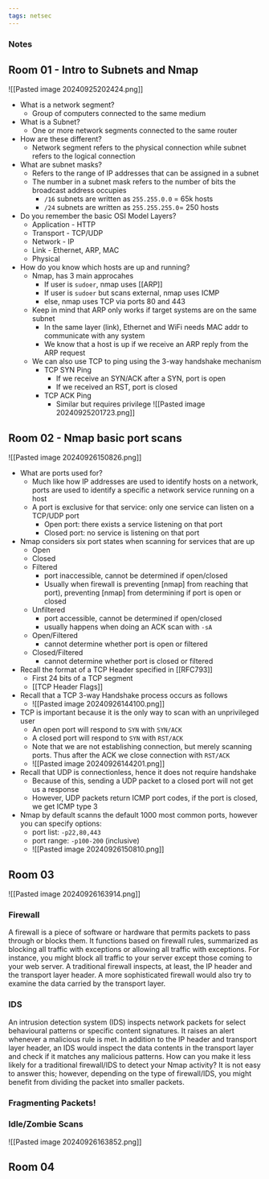 ```yaml
---
tags: netsec
---
```

### Notes
## Room 01 - Intro to Subnets and Nmap
![[Pasted image 20240925202424.png]]
- What is a network segment?
	- Group of computers connected to the same medium
- What is a Subnet?
	- One or more network segments connected to the same router
- How are these different?
	- Network segment refers to the physical connection while subnet refers to the logical connection
- What are subnet masks?
	- Refers to the range of IP addresses that can be assigned in a subnet
	- The number in a subnet mask refers to the number of bits the broadcast address occupies
		- `/16` subnets are written as `255.255.0.0` = 65k hosts
		- `/24` subnets are written as `255.255.255.0`= 250 hosts
- Do you remember the basic OSI Model Layers?
	- Application - HTTP
	- Transport - TCP/UDP
	- Network - IP
	- Link - Ethernet, ARP, MAC
	- Physical
- How do you know which hosts are up and running?
	- Nmap, has 3 main approcahes
		- If user is `sudoer`, nmap uses [[ARP]]
		- If user is `sudoer` but scans external, nmap uses ICMP
		- else, nmap uses TCP via ports 80 and 443
	- Keep in mind that ARP only works if target systems are on the same subnet
		- In the same layer (link), Ethernet and WiFi needs MAC addr to communicate with any system
		- We know that a host is up if we receive an ARP reply from the ARP request
	- We can also use TCP to ping using the 3-way handshake mechanism
		- TCP SYN Ping
			- If we receive an SYN/ACK after a SYN, port is open
			- If we received an RST, port is closed
		- TCP ACK Ping
			- Similar but requires privilege
![[Pasted image 20240925201723.png]]

## Room 02 - Nmap basic port scans
![[Pasted image 20240926150826.png]]
- What are ports used for?
	- Much like how IP addresses are used to identify hosts on a network, ports are used to identify a specific a network service running on a host
	- A port is exclusive for that service: only one service can listen on a TCP/UDP port
		- Open port: there exists a service listening on that port
		- Closed port: no service is listening on that port
- Nmap considers six port states when scanning for services that are up
	- Open
	- Closed
	- Filtered
		- port inaccessible, cannot be determined if open/closed
		- Usually when firewall is preventing [nmap] from reaching that port), preventing [nmap] from determining if port is open or closed
	- Unfiltered
		- port accessible, cannot be determined if open/closed
		- usually happens when doing an ACK scan with `-sA`
	- Open/Filtered
		- cannot determine whether port is open or filtered
	- Closed/Filtered
		- cannot determine whether port is closed or filtered
- Recall the format of a TCP Header specified in [[RFC793]]
	- First 24 bits of a TCP segment
	- [[TCP Header Flags]]
- Recall that a TCP 3-way Handshake process occurs as follows
	- ![[Pasted image 20240926144100.png]]
- TCP is important because it is the only way to scan with an unprivileged user
	- An open port will respond to `SYN` with `SYN/ACK` 
	- A closed port will respond to `SYN` with  `RST/ACK`
	- Note that we are not establishing connection, but merely scanning ports. Thus after the ACK we close connection with `RST/ACK`
	- ![[Pasted image 20240926144201.png]]
- Recall that UDP is connectionless, hence it does not require handshake
	- Because of this, sending a UDP packet to a closed port will not get us a response
	- However, UDP packets return ICMP port codes, if the port is closed, we get ICMP type 3
- Nmap by default scanns the default 1000 most common ports, however you can specify options:
	- port list: `-p22,80,443`
	- port range: `-p100-200` (inclusive)
	- ![[Pasted image 20240926150810.png]]
## Room 03
![[Pasted image 20240926163914.png]]
### Firewall

A firewall is a piece of software or hardware that permits packets to pass through or blocks them. It functions based on firewall rules, summarized as blocking all traffic with exceptions or allowing all traffic with exceptions. For instance, you might block all traffic to your server except those coming to your web server. A traditional firewall inspects, at least, the IP header and the transport layer header. A more sophisticated firewall would also try to examine the data carried by the transport layer.

### IDS

An intrusion detection system (IDS) inspects network packets for select behavioural patterns or specific content signatures. It raises an alert whenever a malicious rule is met. In addition to the IP header and transport layer header, an IDS would inspect the data contents in the transport layer and check if it matches any malicious patterns. How can you make it less likely for a traditional firewall/IDS to detect your Nmap activity? It is not easy to answer this; however, depending on the type of firewall/IDS, you might benefit from dividing the packet into smaller packets.

### Fragmenting Packets!

### Idle/Zombie Scans


![[Pasted image 20240926163852.png]]

## Room 04